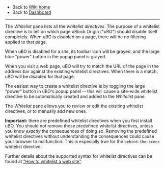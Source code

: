- Back to [Wiki home](https://github.com/gorhill/uBlock/wiki)
- Back to [Dashboard](https://github.com/gorhill/uBlock/wiki/Dashboard)

***

The _Whitelist_ pane lists all the _whitelist directives_. The purpose of a whitelist directive is to tell on which page uBlock Origin ("uBO") should disable itself completely. When uBO is disabled on a page, there will be no filtering applied to that page.

When uBO is disabled for a site, its toolbar icon will be grayed, and the large blue "power" button in the popup panel is grayed.

When you visit a web page, uBO will try to match the URL of the page in the address bar against the existing whitelist directives. When there is a match, uBO will be disabled for that page.

The easiest way to create a whitelist directive is by toggling the large "power" button in uBO's popup panel -- this will cause a site-wide whitelist directive to be automatically created and added to the _Whitelist_ pane.

The _Whitelist_ pane allows you to review or edit the exisiting whitelist directives, or to manually add new ones.

**Important:** there are predefined whitelist directives when you first install uBO. You should not remove these predefined whitelist directives, unless you know _exactly_ the consequences of doing so. Removing the predefined whitelist directives without understanding the consequences could cause your browser to malfunction. This is especially true for the `behind-the-scene` whitelist directive.

Further details about the supported syntax for whitelist directives can be found at ["How to whitelist a web site"](https://github.com/gorhill/uBlock/wiki/How-to-whitelist-a-web-site).